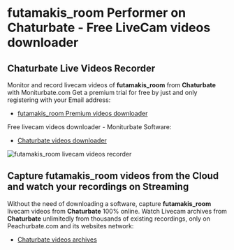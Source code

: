 # futamakis_room Performer on Chaturbate - Free LiveCam videos downloader

## Chaturbate Live Videos Recorder

Monitor and record livecam videos of **futamakis_room** from **Chaturbate** with Moniturbate.com
Get a premium trial for free by just and only registering with your Email address:
* [futamakis_room Premium videos downloader](https://moniturbate.com/request-demo-licence-key.html)

Free livecam videos downloader - Moniturbate Software:
* [Chaturbate videos downloader](https://moniturbate.com/moniturbate-download-software.html)

![futamakis_room livecam videos recorder](https://peachurnet.com/templates/moniturbate-software.png)


## Capture futamakis_room videos from the Cloud and watch your recordings on Streaming

Without the need of downloading a software, capture **futamakis_room** livecam videos from **Chaturbate** 100% online.
Watch Livecam archives from **Chaturbate** unlimitedly from thousands of existing recordings, only on Peachurbate.com and its websites network:
* [Chaturbate videos archives](https://peachurnet.com/)